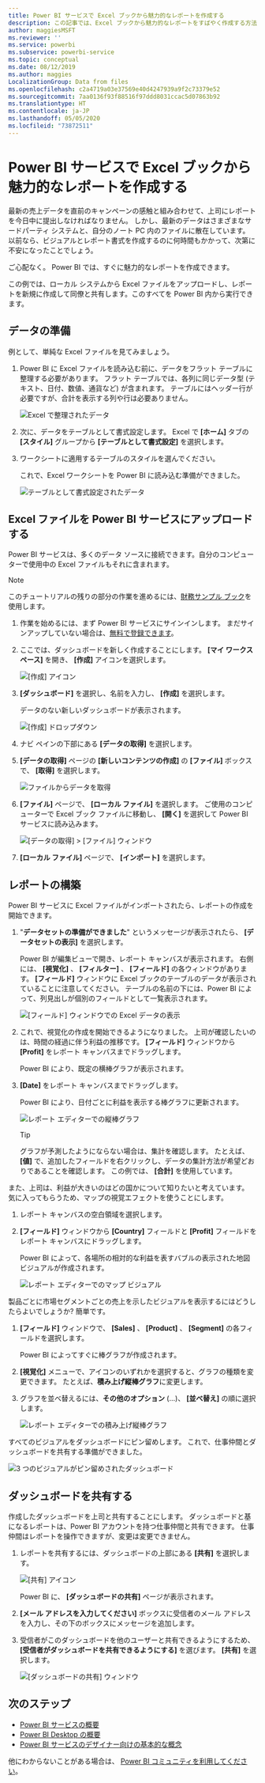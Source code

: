 ```yaml
---
title: Power BI サービスで Excel ブックから魅力的なレポートを作成する
description: この記事では、Excel ブックから魅力的なレポートをすばやく作成する方法について説明します。
author: maggiesMSFT
ms.reviewer: ''
ms.service: powerbi
ms.subservice: powerbi-service
ms.topic: conceptual
ms.date: 08/12/2019
ms.author: maggies
LocalizationGroup: Data from files
ms.openlocfilehash: c2a4719a03e37569e40d4247939a9f2c73379e52
ms.sourcegitcommit: 7aa0136f93f88516f97ddd8031ccac5d07863b92
ms.translationtype: HT
ms.contentlocale: ja-JP
ms.lasthandoff: 05/05/2020
ms.locfileid: "73872511"
---
```

# <a name="from-excel-workbook-to-stunning-report-in-the-power-bi-service"></a>Power BI サービスで Excel ブックから魅力的なレポートを作成する
最新の売上データを直前のキャンペーンの感触と組み合わせて、上司にレポートを今日中に提出しなければなりません。 しかし、最新のデータはさまざまなサードパーティ システムと、自分のノート PC 内のファイルに散在しています。 以前なら、ビジュアルとレポート書式を作成するのに何時間もかかって、次第に不安になったことでしょう。

ご心配なく。 Power BI では、すぐに魅力的なレポートを作成できます。

この例では、ローカル システムから Excel ファイルをアップロードし、レポートを新規に作成して同僚と共有します。このすべてを Power BI 内から実行できます。

## <a name="prepare-your-data"></a>データの準備
例として、単純な Excel ファイルを見てみましょう。 

1. Power BI に Excel ファイルを読み込む前に、データをフラット テーブルに整理する必要があります。 フラット テーブルでは、各列に同じデータ型 (テキスト、日付、数値、通貨など) が含まれます。 テーブルにはヘッダー行が必要ですが、合計を表示する列や行は必要ありません。

   ![Excel で整理されたデータ](media/service-from-excel-to-stunning-report/pbi_excel_file.png)

2. 次に、データをテーブルとして書式設定します。 Excel で **[ホーム]** タブの **[スタイル]** グループから **[テーブルとして書式設定]** を選択します。 

3. ワークシートに適用するテーブルのスタイルを選んでください。 

   これで、Excel ワークシートを Power BI に読み込む準備ができました。

   ![テーブルとして書式設定されたデータ](media/service-from-excel-to-stunning-report/pbi_excel_table.png)

## <a name="upload-your-excel-file-to-the-power-bi-service"></a>Excel ファイルを Power BI サービスにアップロードする
Power BI サービスは、多くのデータ ソースに接続できます。自分のコンピューターで使用中の Excel ファイルもそれに含まれます。 

 > [!NOTE] 
 > このチュートリアルの残りの部分の作業を進めるには、[財務サンプル ブック](sample-financial-download.md)を使用します。

1. 作業を始めるには、まず Power BI サービスにサインインします。 まだサインアップしていない場合は、[無料で登録できます](https://powerbi.com)。

2. ここでは、ダッシュボードを新しく作成することにします。 **[マイ ワークスペース]** を開き、 **[作成]** アイコンを選択します。

   ![[作成] アイコン](media/service-from-excel-to-stunning-report/power-bi-new-dash.png)

3. **[ダッシュボード]** を選択し、名前を入力し、 **[作成]** を選択します。 

   データのない新しいダッシュボードが表示されます。

   ![[作成] ドロップダウン](media/service-from-excel-to-stunning-report/power-bi-create-dash.png)

4. ナビ ペインの下部にある **[データの取得]** を選択します。 

5. **[データの取得]** ページの **[新しいコンテンツの作成]** の **[ファイル]** ボックスで、 **[取得]** を選択します。

   ![ファイルからデータを取得](media/service-from-excel-to-stunning-report/pbi_get_files.png)

6. **[ファイル]** ページで、 **[ローカル ファイル]** を選択します。 ご使用のコンピューターで Excel ブック ファイルに移動し、 **[開く]** を選択して Power BI サービスに読み込みます。 

   ![[データの取得] > [ファイル] ウィンドウ](media/service-from-excel-to-stunning-report/pbi_local_file.png)

7. **[ローカル ファイル]** ページで、 **[インポート]** を選択します。


## <a name="build-your-report"></a>レポートの構築
Power BI サービスに Excel ファイルがインポートされたら、レポートの作成を開始できます。 

1. "**データセットの準備ができました**" というメッセージが表示されたら、 **[データセットの表示]** を選択します。  

   Power BI が編集ビューで開き、レポート キャンバスが表示されます。 右側には、 **[視覚化]** 、 **[フィルター]** 、 **[フィールド]** の各ウィンドウがあります。 **[フィールド]** ウィンドウに Excel ブックのテーブルのデータが表示されていることに注意してください。 テーブルの名前の下には、Power BI によって、列見出しが個別のフィールドとして一覧表示されます。

   ![[フィールド] ウィンドウでの Excel データの表示](media/service-from-excel-to-stunning-report/pbi_report_fields.png)

2. これで、視覚化の作成を開始できるようになりました。 上司が確認したいのは、時間の経過に伴う利益の推移です。 **[フィールド]** ウィンドウから **[Profit]** をレポート キャンバスまでドラッグします。 

   Power BI により、既定の横棒グラフが表示されます。 

3. **[Date]** をレポート キャンバスまでドラッグします。 

   Power BI により、日付ごとに利益を表示する棒グラフに更新されます。

   ![レポート エディターでの縦棒グラフ](media/service-from-excel-to-stunning-report/pbi_report_pin-new.png)

   > [!TIP]
   > グラフが予測したようにならない場合は、集計を確認します。 たとえば、 **[値]** で、追加したフィールドを右クリックし、データの集計方法が希望どおりであることを確認します。 この例では、 **[合計]** を使用しています。
   > 

また、上司は、利益が大きいのはどの国かについて知りたいと考えています。 気に入ってもらうため、マップの視覚エフェクトを使うことにします。 

1. レポート キャンバスの空白領域を選択します。 

2. **[フィールド]** ウィンドウから **[Country]** フィールドと **[Profit]** フィールドをレポート キャンバスにドラッグします。

   Power BI によって、各場所の相対的な利益を表すバブルの表示された地図ビジュアルが作成されます。

   ![レポート エディターでのマップ ビジュアル](media/service-from-excel-to-stunning-report/pbi_report_map-new.png)

製品ごとに市場セグメントごとの売上を示したビジュアルを表示するにはどうしたらよいでしょうか? 簡単です。 

1. **[フィールド]** ウィンドウで、 **[Sales]** 、 **[Product]** 、 **[Segment]** の各フィールドを選択します。 
   
   Power BI によってすぐに棒グラフが作成されます。 

2. **[視覚化]** メニューで、アイコンのいずれかを選択すると、グラフの種類を変更できます。 たとえば、**積み上げ縦棒グラフ**に変更します。 

3. グラフを並べ替えるには、**その他のオプション** (...)、 **[並べ替え]** の順に選択します。

   ![レポート エディターでの積み上げ縦棒グラフ](media/service-from-excel-to-stunning-report/pbi_barchart-new.png)

すべてのビジュアルをダッシュボードにピン留めします。 これで、仕事仲間とダッシュボードを共有する準備ができました。

   ![3 つのビジュアルがピン留めされたダッシュボード](media/service-from-excel-to-stunning-report/pbi_report.png)

## <a name="share-your-dashboard"></a>ダッシュボードを共有する
作成したダッシュボードを上司と共有することにします。 ダッシュボードと基になるレポートは、Power BI アカウントを持つ仕事仲間と共有できます。 仕事仲間はレポートを操作できますが、変更は変更できません。

1. レポートを共有するには、ダッシュボードの上部にある **[共有]** を選択します。

   ![[共有] アイコン](media/service-from-excel-to-stunning-report/power-bi-share.png)

   Power BI に、 **[ダッシュボードの共有]** ページが表示されます。 

2. **[メール アドレスを入力してください]** ボックスに受信者のメール アドレスを入力し、その下のボックスにメッセージを追加します。 

3. 受信者がこのダッシュボードを他のユーザーと共有できるようにするため、 **[受信者がダッシュボードを共有できるようにする]** を選びます。 **[共有]** を選択します。

   ![[ダッシュボードの共有] ウィンドウ](media/service-from-excel-to-stunning-report/power-bi-share-dash-new.png)

## <a name="next-steps"></a>次のステップ

* [Power BI サービスの概要](service-get-started.md)
* [Power BI Desktop の概要](desktop-getting-started.md)
* [Power BI サービスのデザイナー向けの基本的な概念](service-basic-concepts.md)

他にわからないことがある場合は、 [Power BI コミュニティを利用してください](https://community.powerbi.com/)。

